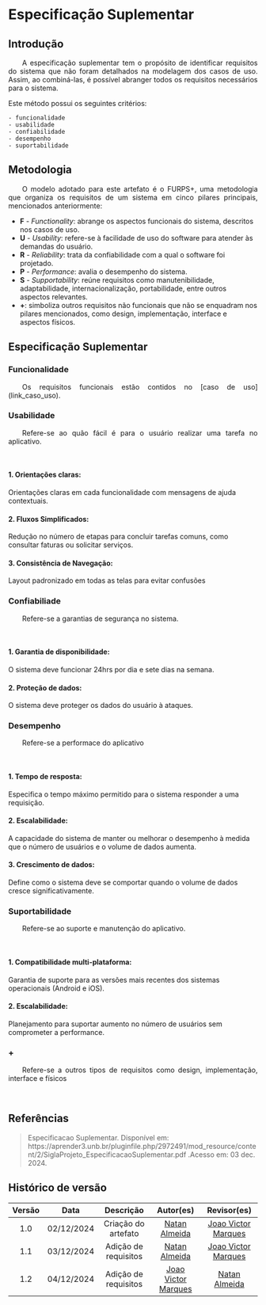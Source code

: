 # Especificação Suplementar

## Introdução 
<p align="justify">&emsp;&emsp;A especificação suplementar tem o propósito de identificar requisitos do sistema que não foram detalhados na modelagem dos casos de uso. Assim, ao combiná-las, é possível abranger todos os requisitos necessários para o sistema.</p>

Este método possui os seguintes critérios:

```
- funcionalidade
- usabilidade
- confiabilidade
- desempenho 
- suportabilidade
```

## Metodologia
<p align="justify">&emsp;&emsp;O modelo adotado para este artefato é o FURPS+, uma metodologia que organiza os requisitos de um sistema em cinco pilares principais, mencionados anteriormente:</p>

- **F** - _Functionality_: abrange os aspectos funcionais do sistema, descritos nos casos de uso.  
- **U** - _Usability_: refere-se à facilidade de uso do software para atender às demandas do usuário.  
- **R** - _Reliability_: trata da confiabilidade com a qual o software foi projetado.  
- **P** - _Performance_: avalia o desempenho do sistema.  
- **S** - _Supportability_: reúne requisitos como manutenibilidade, adaptabilidade, internacionalização, portabilidade, entre outros aspectos relevantes.  
- **+**: simboliza outros requisitos não funcionais que não se enquadram nos pilares mencionados, como design, implementação, interface e aspectos físicos.

## Especificação Suplementar
### Funcionalidade
<p align="justify">&emsp;&emsp;Os requisitos funcionais estão contidos no [caso de uso](link_caso_uso).</p>

### Usabilidade
<p align="justify">&emsp;&emsp;Refere-se ao quão fácil é para o usuário realizar uma tarefa no aplicativo.</p>
<br>

#### 1. Orientações claras:
Orientações claras em cada funcionalidade com mensagens de ajuda contextuais.

#### 2. Fluxos Simplificados:
Redução no número de etapas para concluir tarefas comuns, como consultar faturas ou solicitar serviços.

#### 3. Consistência de Navegação:
Layout padronizado em todas as telas para evitar confusões

### Confiabiliade
<p align="justify">&emsp;&emsp;Refere-se a garantias de segurança no sistema.</p>
<br>

#### 1. Garantia de disponibilidade:
O sistema deve funcionar 24hrs por dia e sete dias na semana.

#### 2. Proteção de dados:
O sistema deve proteger os dados do usuário à ataques.

### Desempenho
<p align="justify">&emsp;&emsp;Refere-se a performace do aplicativo</p>
<br>

#### 1. Tempo de resposta:
Especifica o tempo máximo permitido para o sistema responder a uma requisição.

#### 2. Escalabilidade:
A capacidade do sistema de manter ou melhorar o desempenho à medida que o número de usuários e o volume de dados aumenta.

#### 3. Crescimento de dados:
Define como o sistema deve se comportar quando o volume de dados cresce significativamente.

### Suportabilidade
<p align="justify">&emsp;&emsp;Refere-se ao suporte e manutenção do aplicativo.</p>
<br>

#### 1. Compatibilidade multi-plataforma:
Garantia de suporte para as versões mais recentes dos sistemas operacionais (Android e iOS).

#### 2. Escalabilidade:
Planejamento para suportar aumento no número de usuários sem comprometer a performance.

### +
<p align="justify">&emsp;&emsp;Refere-se a outros tipos de requisitos como design, implementação, interface e físicos</p>
<br>

## Referências
> <p style="word-wrap: break-word; overflow-wrap: break-word;">Especificacao Suplementar. Disponível em: https://aprender3.unb.br/pluginfile.php/2972491/mod_resource/content/2/SiglaProjeto_EspecificacaoSuplementar.pdf .Acesso em: 03 dec. 2024.</p> 

## Histórico de versão

| Versão |    Data    |      Descrição       |       Autor(es)       |     Revisor(es)     |
| :-----: | :--------: | :------------------: | :-------------------: | :-----------------: |
|  1.0   | 02/12/2024 | Criação do artefato | [Natan Almeida](https://github.com/natanalmeida03) | [Joao Victor Marques](https://github.com/jmarquees) |
|  1.1   | 03/12/2024 | Adição de requisitos | [Natan Almeida](https://github.com/natanalmeida03) | [Joao Victor Marques](https://github.com/jmarquees) |
|  1.2   | 04/12/2024 | Adição de requisitos | [Joao Victor Marques](https://github.com/jmarquees) | [Natan Almeida](https://github.com/natanalmeida03) |